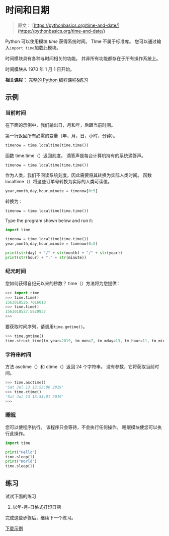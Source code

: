 # 时间和日期

> 原文： [https://pythonbasics.org/time-and-date/](https://pythonbasics.org/time-and-date/)

Python 可以使用模块 _time_ 获得系统时间。 TIme 不属于标准库。 您可以通过输入`import time`加载此模块。

时间模块具有各种与时间相关的功能。 并非所有功能都存在于所有操作系统上。

时间模块从 1970 年 1 月 1 日开始。

**相关课程：** [完整的 Python 编程课程&练习](https://gum.co/dcsp)

## 示例

### 当前时间

在下面的示例中，我们输出日，月和年，后跟当前时间。

第一行返回所有必需的变量（年，月，日，小时，分钟）。

```py
timenow = time.localtime(time.time())

```

函数 time.time（）返回刻度。 滴答声是每台计算机持有的系统滴答声。

```py
timenow = time.localtime(time.time())

```

作为人类，我们不阅读系统刻度，因此需要将其转换为实际人类时间。
函数 localtime（）将这些订单号转换为实际的人类可读值。

```py
year,month,day,hour,minute = timenow[0:5]

```

转换为：

```py
timenow = time.localtime(time.time())

```

Type the program shown below and run it:

```py
import time

timenow = time.localtime(time.time())
year,month,day,hour,minute = timenow[0:5]

print(str(day) + "/" + str(month) + "/" + str(year))
print(str(hour) + ":" + str(minute))

```

### 纪元时间

您如何获得自纪元以来的秒数？
time（）方法将为您提供：

```py
>>> import time
>>> time.time()
1563018526.7016013
>>> time.time()
1563018527.5820937
>>> 

```

要获取时间序列，请调用`time.gmtime()`。

```py
>>> time.gmtime()
time.struct_time(tm_year=2019, tm_mon=7, tm_mday=13, tm_hour=11, tm_min=49, tm_sec=39, tm_wday=5, tm_yday=194, tm_isdst=0)

```

### 字符串时间

方法 asctime（）和 ctime（）返回 24 个字符串。 没有参数，它将获取当前时间。

```py
>>> time.asctime()
'Sat Jul 13 13:53:00 2019'
>>> time.ctime()
'Sat Jul 13 13:53:01 2019'
>>>

```

### 睡眠

您可以使程序执行。 该程序只会等待，不会执行任何操作。 睡眠模块使您可以执行此操作。

```py
import time

print("Hello")
time.sleep(1)
print("World")
time.sleep(1)

```

## 练习

试试下面的练习

1.  以年-月-日格式打印日期

完成这些步骤后，继续下一个练习。

[下载示例](https://gum.co/dcsp)